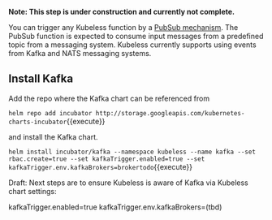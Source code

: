 **Note: This step is under construction and currently not complete.**

You can trigger any Kubeless function by a [PubSub mechanism](https://kubeless.io/docs/pubsub-functions/). The PubSub function is expected to consume input messages from a predefined topic from a messaging system. Kubeless currently supports using events from Kafka and NATS messaging systems.

## Install Kafka ##

Add the repo where the Kafka chart can be referenced from

`helm repo add incubator http://storage.googleapis.com/kubernetes-charts-incubator`{{execute}}

and install the Kafka chart.

`helm install incubator/kafka --namespace kubeless --name kafka --set rbac.create=true --set kafkaTrigger.enabled=true --set kafkaTrigger.env.kafkaBrokers=brokertodo`{{execute}}

Draft: Next steps are to ensure Kubeless is aware of Kafka via Kubeless chart settings:

kafkaTrigger.enabled=true
kafkaTrigger.env.kafkaBrokers=(tbd)